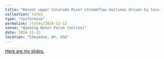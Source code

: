```yaml
---
title: "Recent upper Colorado River streamflow declines driven by loss of spring precipitation"
collection: talks
type: "Conference"
permalink: /talks/2024-11-12
venue: "Wyoming Water Forum (online)"
date: 2024-11-12
location: "Cheyenne, WY, USA"
---
```


[Here are my slides.](https://docs.google.com/presentation/d/1MRLYiEcTl26-roHg4V4FYWgjh4HhMvX3/edit?usp=drive_link&ouid=111433636305075309904&rtpof=true&sd=true)